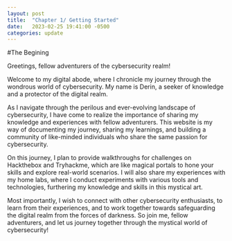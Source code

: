 ```yaml
---
layout: post
title:  "Chapter 1/ Getting Started"
date:   2023-02-25 19:41:00 -0500
categories: update
---
```

#The Begining

Greetings, fellow adventurers of the cybersecurity realm!

Welcome to my digital abode, where I chronicle my journey through the wondrous world of cybersecurity. My name is Derin, a seeker of knowledge and a protector of the digital realm.

As I navigate through the perilous and ever-evolving landscape of cybersecurity, I have come to realize the importance of sharing my knowledge and experiences with fellow adventurers. This website is my way of documenting my journey, sharing my learnings, and building a community of like-minded individuals who share the same passion for cybersecurity.

On this journey, I plan to provide walkthroughs for challenges on Hackthebox and Tryhackme, which are like magical portals to hone your skills and explore real-world scenarios. I will also share my experiences with my home labs, where I conduct experiments with various tools and technologies, furthering my knowledge and skills in this mystical art.

Most importantly, I wish to connect with other cybersecurity enthusiasts, to learn from their experiences, and to work together towards safeguarding the digital realm from the forces of darkness. So join me, fellow adventurers, and let us journey together through the mystical world of cybersecurity!
